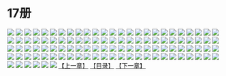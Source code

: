 # 17册
![](https://mao.mhtupian.com/uploads/img/7563/111246/1.jpg)
![](https://mao.mhtupian.com/uploads/img/7563/111246/2.jpg)
![](https://mao.mhtupian.com/uploads/img/7563/111246/3.jpg)
![](https://mao.mhtupian.com/uploads/img/7563/111246/4.jpg)
![](https://mao.mhtupian.com/uploads/img/7563/111246/5.jpg)
![](https://mao.mhtupian.com/uploads/img/7563/111246/6.jpg)
![](https://mao.mhtupian.com/uploads/img/7563/111246/7.jpg)
![](https://mao.mhtupian.com/uploads/img/7563/111246/8.jpg)
![](https://mao.mhtupian.com/uploads/img/7563/111246/9.jpg)
![](https://mao.mhtupian.com/uploads/img/7563/111246/10.jpg)
![](https://mao.mhtupian.com/uploads/img/7563/111246/11.jpg)
![](https://mao.mhtupian.com/uploads/img/7563/111246/12.jpg)
![](https://mao.mhtupian.com/uploads/img/7563/111246/13.jpg)
![](https://mao.mhtupian.com/uploads/img/7563/111246/14.jpg)
![](https://mao.mhtupian.com/uploads/img/7563/111246/15.jpg)
![](https://mao.mhtupian.com/uploads/img/7563/111246/16.jpg)
![](https://mao.mhtupian.com/uploads/img/7563/111246/17.jpg)
![](https://mao.mhtupian.com/uploads/img/7563/111246/18.jpg)
![](https://mao.mhtupian.com/uploads/img/7563/111246/19.jpg)
![](https://mao.mhtupian.com/uploads/img/7563/111246/20.jpg)
![](https://mao.mhtupian.com/uploads/img/7563/111246/21.jpg)
![](https://mao.mhtupian.com/uploads/img/7563/111246/22.jpg)
![](https://mao.mhtupian.com/uploads/img/7563/111246/23.jpg)
![](https://mao.mhtupian.com/uploads/img/7563/111246/24.jpg)
![](https://mao.mhtupian.com/uploads/img/7563/111246/25.jpg)
![](https://mao.mhtupian.com/uploads/img/7563/111246/26.jpg)
![](https://mao.mhtupian.com/uploads/img/7563/111246/27.jpg)
![](https://mao.mhtupian.com/uploads/img/7563/111246/28.jpg)
![](https://mao.mhtupian.com/uploads/img/7563/111246/29.jpg)
![](https://mao.mhtupian.com/uploads/img/7563/111246/30.jpg)
![](https://mao.mhtupian.com/uploads/img/7563/111246/31.jpg)
![](https://mao.mhtupian.com/uploads/img/7563/111246/32.jpg)
![](https://mao.mhtupian.com/uploads/img/7563/111246/33.jpg)
![](https://mao.mhtupian.com/uploads/img/7563/111246/34.jpg)
![](https://mao.mhtupian.com/uploads/img/7563/111246/35.jpg)
![](https://mao.mhtupian.com/uploads/img/7563/111246/36.jpg)
![](https://mao.mhtupian.com/uploads/img/7563/111246/37.jpg)
![](https://mao.mhtupian.com/uploads/img/7563/111246/38.jpg)
![](https://mao.mhtupian.com/uploads/img/7563/111246/39.jpg)
![](https://mao.mhtupian.com/uploads/img/7563/111246/40.jpg)
![](https://mao.mhtupian.com/uploads/img/7563/111246/41.jpg)
![](https://mao.mhtupian.com/uploads/img/7563/111246/42.jpg)
![](https://mao.mhtupian.com/uploads/img/7563/111246/43.jpg)
![](https://mao.mhtupian.com/uploads/img/7563/111246/44.jpg)
![](https://mao.mhtupian.com/uploads/img/7563/111246/45.jpg)
![](https://mao.mhtupian.com/uploads/img/7563/111246/46.jpg)
![](https://mao.mhtupian.com/uploads/img/7563/111246/47.jpg)
![](https://mao.mhtupian.com/uploads/img/7563/111246/48.jpg)
![](https://mao.mhtupian.com/uploads/img/7563/111246/49.jpg)
![](https://mao.mhtupian.com/uploads/img/7563/111246/50.jpg)
![](https://mao.mhtupian.com/uploads/img/7563/111246/51.jpg)
![](https://mao.mhtupian.com/uploads/img/7563/111246/52.jpg)
![](https://mao.mhtupian.com/uploads/img/7563/111246/53.jpg)
![](https://mao.mhtupian.com/uploads/img/7563/111246/54.jpg)
![](https://mao.mhtupian.com/uploads/img/7563/111246/55.jpg)
![](https://mao.mhtupian.com/uploads/img/7563/111246/56.jpg)
![](https://mao.mhtupian.com/uploads/img/7563/111246/57.jpg)
![](https://mao.mhtupian.com/uploads/img/7563/111246/58.jpg)
![](https://mao.mhtupian.com/uploads/img/7563/111246/59.jpg)
![](https://mao.mhtupian.com/uploads/img/7563/111246/60.jpg)
![](https://mao.mhtupian.com/uploads/img/7563/111246/61.jpg)
![](https://mao.mhtupian.com/uploads/img/7563/111246/62.jpg)
![](https://mao.mhtupian.com/uploads/img/7563/111246/63.jpg)
![](https://mao.mhtupian.com/uploads/img/7563/111246/64.jpg)
![](https://mao.mhtupian.com/uploads/img/7563/111246/65.jpg)
![](https://mao.mhtupian.com/uploads/img/7563/111246/66.jpg)
![](https://mao.mhtupian.com/uploads/img/7563/111246/67.jpg)
![](https://mao.mhtupian.com/uploads/img/7563/111246/68.jpg)
![](https://mao.mhtupian.com/uploads/img/7563/111246/69.jpg)
![](https://mao.mhtupian.com/uploads/img/7563/111246/70.jpg)
![](https://mao.mhtupian.com/uploads/img/7563/111246/71.jpg)
![](https://mao.mhtupian.com/uploads/img/7563/111246/72.jpg)
![](https://mao.mhtupian.com/uploads/img/7563/111246/73.jpg)
![](https://mao.mhtupian.com/uploads/img/7563/111246/74.jpg)
![](https://mao.mhtupian.com/uploads/img/7563/111246/75.jpg)
![](https://mao.mhtupian.com/uploads/img/7563/111246/76.jpg)
![](https://mao.mhtupian.com/uploads/img/7563/111246/77.jpg)
![](https://mao.mhtupian.com/uploads/img/7563/111246/78.jpg)
![](https://mao.mhtupian.com/uploads/img/7563/111246/79.jpg)
![](https://mao.mhtupian.com/uploads/img/7563/111246/80.jpg)
![](https://mao.mhtupian.com/uploads/img/7563/111246/81.jpg)
![](https://mao.mhtupian.com/uploads/img/7563/111246/82.jpg)
![](https://mao.mhtupian.com/uploads/img/7563/111246/83.jpg)
![](https://mao.mhtupian.com/uploads/img/7563/111246/84.jpg)
![](https://mao.mhtupian.com/uploads/img/7563/111246/85.jpg)
![](https://mao.mhtupian.com/uploads/img/7563/111246/86.jpg)
![](https://mao.mhtupian.com/uploads/img/7563/111246/87.jpg)
![](https://mao.mhtupian.com/uploads/img/7563/111246/88.jpg)
![](https://mao.mhtupian.com/uploads/img/7563/111246/89.jpg)
![](https://mao.mhtupian.com/uploads/img/7563/111246/90.jpg)
![](https://mao.mhtupian.com/uploads/img/7563/111246/91.jpg)
![](https://mao.mhtupian.com/uploads/img/7563/111246/92.jpg)
![](https://mao.mhtupian.com/uploads/img/7563/111246/93.jpg)
![](https://mao.mhtupian.com/uploads/img/7563/111246/94.jpg)
![](https://mao.mhtupian.com/uploads/img/7563/111246/95.jpg)
![](https://mao.mhtupian.com/uploads/img/7563/111246/96.jpg)
![](https://mao.mhtupian.com/uploads/img/7563/111246/97.jpg)
![](https://mao.mhtupian.com/uploads/img/7563/111246/98.jpg)
![](https://mao.mhtupian.com/uploads/img/7563/111246/99.jpg)
![](https://mao.mhtupian.com/uploads/img/7563/111246/100.jpg)
![](https://mao.mhtupian.com/uploads/img/7563/111246/101.jpg)
![](https://mao.mhtupian.com/uploads/img/7563/111246/102.jpg)
![](https://mao.mhtupian.com/uploads/img/7563/111246/103.jpg)
![](https://mao.mhtupian.com/uploads/img/7563/111246/104.jpg)
![](https://mao.mhtupian.com/uploads/img/7563/111246/105.jpg)
![](https://mao.mhtupian.com/uploads/img/7563/111246/106.jpg)
[【上一章】](./164.md)
[【目录】](./README.md)
[【下一章】](./166.md)
